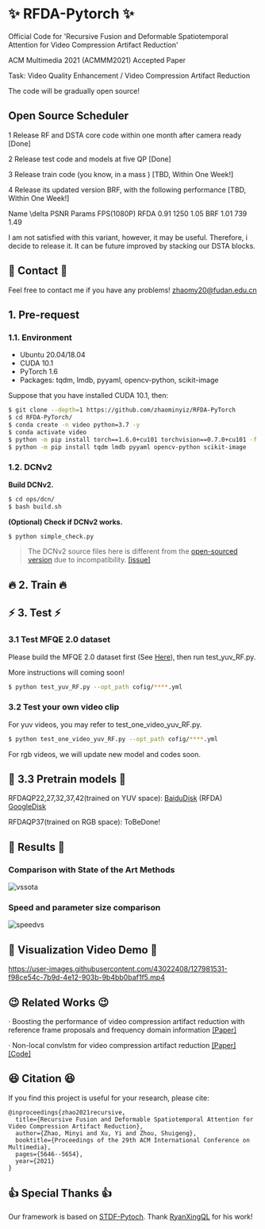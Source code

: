 # :sparkles: RFDA-Pytorch :sparkles:
Official Code for 'Recursive Fusion and Deformable Spatiotemporal Attention for Video Compression Artifact Reduction' 

ACM Multimedia 2021 (ACMMM2021) Accepted Paper 

Task: Video Quality Enhancement / Video Compression Artifact Reduction

The code will be gradually open source!


## Open Source Scheduler

1 Release RF and DSTA core code within one month after camera ready [Done]

2 Release test code and models at five QP [Done]

3 Release train code (you know, in a mass ) [TBD, Within One Week!]

4 Release its updated version BRF, with the following performance [TBD, Within One Week!]

Name \delta PSNR Params FPS(1080P)
RFDA 0.91 1250 1.05
BRF 1.01 739 1.49

I am not satisfied with this variant, however, it may be useful. Therefore, i decide to release it. It can be future improved by stacking our DSTA blocks.

## :e-mail: Contact :e-mail:
Feel free to contact me if you have any problems! zhaomy20@fudan.edu.cn

## 1. Pre-request

### 1.1. Environment

- Ubuntu 20.04/18.04
- CUDA 10.1
- PyTorch 1.6
- Packages: tqdm, lmdb, pyyaml, opencv-python, scikit-image

Suppose that you have installed CUDA 10.1, then:

```bash
$ git clone --depth=1 https://github.com/zhaominyiz/RFDA-PyTorch 
$ cd RFDA-PyTorch/
$ conda create -n video python=3.7 -y
$ conda activate video
$ python -m pip install torch==1.6.0+cu101 torchvision==0.7.0+cu101 -f https://download.pytorch.org/whl/torch_stable.html
$ python -m pip install tqdm lmdb pyyaml opencv-python scikit-image
```

### 1.2. DCNv2

**Build DCNv2.**

```bash
$ cd ops/dcn/
$ bash build.sh
```

**(Optional) Check if DCNv2 works.**

```bash
$ python simple_check.py
```

> The DCNv2 source files here is different from the [open-sourced version](https://github.com/chengdazhi/Deformable-Convolution-V2-PyTorch) due to incompatibility. [[issue]](https://github.com/open-mmlab/mmediting/issues/84#issuecomment-644974315)

## :fire: 2. Train :fire:

## :zap: 3. Test :zap:
### 3.1 Test MFQE 2.0 dataset
Please build the MFQE 2.0 dataset first (See [Here](https://github.com/RyanXingQL/STDF-PyTorch)), then run test_yuv_RF.py.

More instructions will coming soon!
```bash
$ python test_yuv_RF.py --opt_path cofig/****.yml
```
### 3.2 Test your own video clip
For yuv videos, you may refer to test_one_video_yuv_RF.py.
```bash
$ python test_one_video_yuv_RF.py --opt_path cofig/****.yml
```

For rgb videos, we will update new model and codes soon.
## :seedling: 3.3 Pretrain models :seedling:
RFDAQP22,27,32,37,42(trained on YUV space): [BaiduDisk](https://pan.baidu.com/s/1Py4_2-I5gq9LuoudKLZoUA) (RFDA) [GoogleDisk](https://drive.google.com/file/d/1HbNgmr4sxAxa4jaek7WLbqB4gHOhjKn0/view?usp=sharing)

RFDAQP37(trained on RGB space): ToBeDone!
## :beers: Results :beers:
### Comparison with State of the Art Methods
![vssota](https://user-images.githubusercontent.com/43022408/128298532-eef7785f-0068-4a7f-9c74-351fe49c497c.png)

### Speed and parameter size comparison
![speedvs](https://user-images.githubusercontent.com/43022408/128298558-03a3844c-2ba2-4cc0-975e-db36c9664228.png)

## :sparkling_heart: Visualization Video Demo :sparkling_heart:


https://user-images.githubusercontent.com/43022408/127981531-f98ce54c-7b9d-4e12-903b-9b4bb0baf1f5.mp4

## :wink: Related Works :wink:
· Boosting the performance of video compression artifact reduction with reference frame proposals and frequency domain information [[Paper]](https://openaccess.thecvf.com/content/CVPR2021W/NTIRE/papers/Xu_Boosting_the_Performance_of_Video_Compression_Artifact_Reduction_With_Reference_CVPRW_2021_paper.pdf)

· Non-local convlstm for video compression artifact reduction [[Paper]](https://openaccess.thecvf.com/content_ICCV_2019/papers/Xu_Non-Local_ConvLSTM_for_Video_Compression_Artifact_Reduction_ICCV_2019_paper.pdf) [[Code]](https://github.com/xyiyy/NL-ConvLSTM)

## :satisfied: Citation :satisfied:
If you find this project is useful for your research, please cite:
```
@inproceedings{zhao2021recursive,
  title={Recursive Fusion and Deformable Spatiotemporal Attention for Video Compression Artifact Reduction},
  author={Zhao, Minyi and Xu, Yi and Zhou, Shuigeng},
  booktitle={Proceedings of the 29th ACM International Conference on Multimedia},
  pages={5646--5654},
  year={2021}
}
```

## :thumbsup: Special Thanks :thumbsup:
Our framework is based on [STDF-Pytoch](https://github.com/RyanXingQL/STDF-PyTorch). Thank [RyanXingQL](https://github.com/RyanXingQL) for his work!
